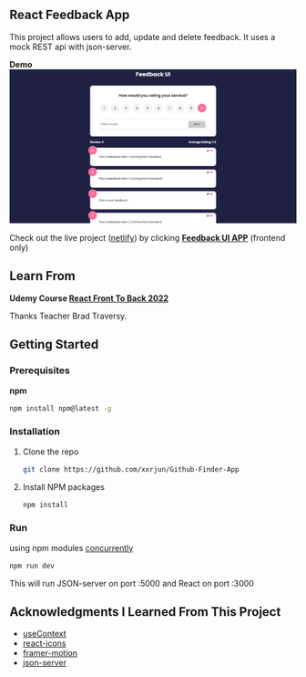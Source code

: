 ## React Feedback App

This project allows users to add, update and delete feedback. It uses a mock REST api with json-server.

**Demo**
<img src='https://github.com/xxrjun/feedback-app/blob/master/demo.png' />

Check out the live project ([netlify](https://www.netlify.com/)) by clicking **[Feedback UI APP](https://rjun-feedback-project.netlify.app/)** (frontend only)

## Learn From

**Udemy Course [React Front To Back 2022](https://www.udemy.com/course/react-front-to-back-2022/)**

Thanks Teacher Brad Traversy.

<!-- GETTING STARTED -->
## Getting Started

### Prerequisites

**npm**
```sh
npm install npm@latest -g
```

### Installation
1. Clone the repo
   ```sh
   git clone https://github.com/xxrjun/Github-Finder-App
   ```
2. Install NPM packages
   ```sh
   npm install
   ```
### Run

using npm modules [concurrently](https://www.npmjs.com/package/concurrently)
```bash
npm run dev
```

This will run JSON-server on port :5000 and React on port :3000


<!-- ACKNOWLEDGMENTS -->
## Acknowledgments I Learned From This Project

- [useContext](https://reactjs.org/docs/legacy-context.html#how-to-use-context)
- [react-icons](https://react-icons.github.io/react-icons/)
- [framer-motion](https://www.npmjs.com/package/framer-motion)
- [json-server](https://www.npmjs.com/package/json-server)
